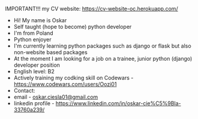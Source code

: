 IMPORTANT!!!
my CV website:
  https://cv-website-oc.herokuapp.com/


- Hi! My name is Oskar
- Self taught (hope to become) python developer
- I'm from Poland
- Python enjoyer
- I'm currently learning python packages such as django or flask but also non-website based packages
- At the moment I am looking for a job on a trainee, junior python (django) developer position
- English level: B2
- Actively training my codking skill on Codewars - https://www.codewars.com/users/Oozi01
- Contact:
- email - oskar.ciesla01@gmail.com
- linkedin profile - https://www.linkedin.com/in/oskar-cie%C5%9Bla-33760a239/
